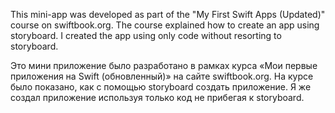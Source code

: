 This mini-app was developed as part of the "My First Swift Apps (Updated)" course on swiftbook.org. 
The course explained how to create an app using storyboard. 
I created the app using only code without resorting to storyboard.

Это мини приложение было разработано в рамках курса «Мои первые приложения на Swift (обновленный)» на сайте swiftbook.org.
На курсе было показано, как с помощью storyboard создать приложение. 
Я же создал приложение используя только код не прибегая к storyboard. 
